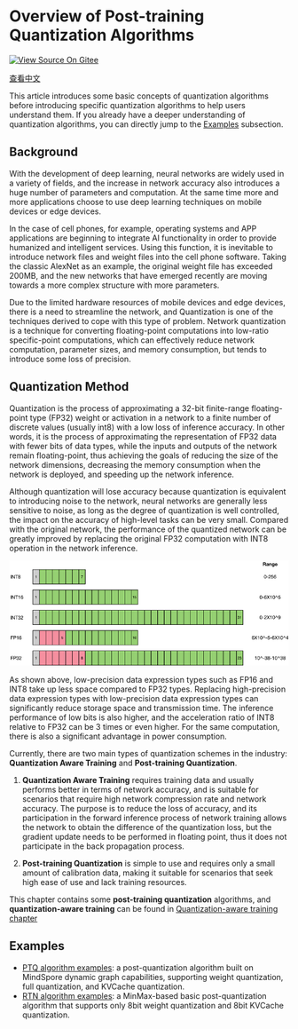 # Overview of Post-training Quantization Algorithms

[![View Source On Gitee](https://mindspore-website.obs.cn-north-4.myhuaweicloud.com/website-images/master/resource/_static/logo_source_en.svg)](https://gitee.com/mindspore/golden-stick/blob/r1.1.0/mindspore_gs/ptq/README.md)

[查看中文](./README_CN.md)

This article introduces some basic concepts of quantization algorithms before introducing specific quantization algorithms to help users understand them. If you already have a deeper understanding of quantization algorithms, you can directly jump to the [Examples](#examples) subsection.

## Background

With the development of deep learning, neural networks are widely used in a variety of fields, and the increase in network accuracy also introduces a huge number of parameters and computation. At the same time more and more applications choose to use deep learning techniques on mobile devices or edge devices.

In the case of cell phones, for example, operating systems and APP applications are beginning to integrate AI functionality in order to provide humanized and intelligent services. Using this function, it is inevitable to introduce network files and weight files into the cell phone software. Taking the classic AlexNet as an example, the original weight file has exceeded 200MB, and the new networks that have emerged recently are moving towards a more complex structure with more parameters.

Due to the limited hardware resources of mobile devices and edge devices, there is a need to streamline the network, and Quantization is one of the techniques derived to cope with this type of problem. Network quantization is a technique for converting floating-point computations into low-ratio specific-point computations, which can effectively reduce network computation, parameter sizes, and memory consumption, but tends to introduce some loss of precision.

## Quantization Method

Quantization is the process of approximating a 32-bit finite-range floating-point type (FP32) weight or activation in a network to a finite number of discrete values (usually int8) with a low loss of inference accuracy. In other words, it is the process of approximating the representation of FP32 data with fewer bits of data types, while the inputs and outputs of the network remain floating-point, thus achieving the goals of reducing the size of the network dimensions, decreasing the memory consumption when the network is deployed, and speeding up the network inference.

Although quantization will lose accuracy because quantization is equivalent to introducing noise to the network, neural networks are generally less sensitive to noise, as long as the degree of quantization is well controlled, the impact on the accuracy of high-level tasks can be very small. Compared with the original network, the performance of the quantized network can be greatly improved by replacing the original FP32 computation with INT8 operation in the network inference.

![](images/en/bit_define.png)

As shown above, low-precision data expression types such as FP16 and INT8 take up less space compared to FP32 types. Replacing high-precision data expression types with low-precision data expression types can significantly reduce storage space and transmission time. The inference performance of low bits is also higher, and the acceleration ratio of INT8 relative to FP32 can be 3 times or even higher. For the same computation, there is also a significant advantage in power consumption.

Currently, there are two main types of quantization schemes in the industry: **Quantization Aware Training** and **Post-training Quantization**.

1. **Quantization Aware Training** requires training data and usually performs better in terms of network accuracy, and is suitable for scenarios that require high network compression rate and network accuracy. The purpose is to reduce the loss of accuracy, and its participation in the forward inference process of network training allows the network to obtain the difference of the quantization loss, but the gradient update needs to be performed in floating point, thus it does not participate in the back propagation process.

2. **Post-training Quantization** is simple to use and requires only a small amount of calibration data, making it suitable for scenarios that seek high ease of use and lack training resources.

This chapter contains some **post-training quantization** algorithms, and **quantization-aware training** can be found in [Quantization-aware training chapter](../quantization/README.md)

## Examples

- [PTQ algorithm examples](./ptq/README.md): a post-quantization algorithm built on MindSpore dynamic graph capabilities, supporting weight quantization, full quantization, and KVCache quantization.
- [RTN algorithm examples](./round_to_nearest/README.md): a MinMax-based basic post-quantization algorithm that supports only 8bit weight quantization and 8bit KVCache quantization.
